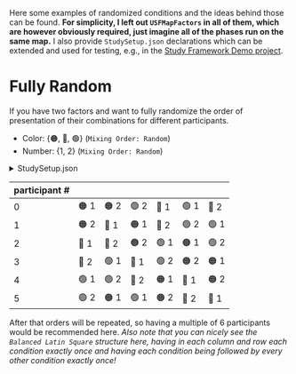 Here some examples of randomized conditions and the ideas behind those can be found. **For simplicity, I left out ``USFMapFactors`` in all of them, which are however obviously required, just imagine all of the phases run on the same map.**
I also provide ``StudySetup.json`` declarations which can be extended and used for testing, e.g., in the [Study Framework Demo project](https://git-ce.rwth-aachen.de/vr-vis/VR-Group/unreal-development/demos/study-framework-demo).

# Fully Random
If you have two factors and want to fully randomize the order of presentation of their combinations for different participants. <br>
* Color: {🟠, 🔵, 🟢} (``Mixing Order: Random``)
* Number: {1, 2} (``Mixing Order: Random``)

<p>
<details>
<summary>StudySetup.json</summary>

```
{
	"Phases": [
		{
			"Name": "Study",
			"Factors": [
				{
					"FactorName": "Map",
					"Levels": [
						"/Game/Maps/StudyMap1"
					],
					"MixingOrder": "RandomOrder",
					"Type": "Within",
					"NonCombined": false,
					"MapFactor": true
				},
				{
					"FactorName": "TextColor",
					"Levels": [
						"Orange",
						"Blue",
						"Green"
					],
					"MixingOrder": "RandomOrder",
					"Type": "Within",
					"NonCombined": false
				},
				{
					"FactorName": "Number",
					"Levels": [
						"1",
						"2"
					],
					"MixingOrder": "RandomOrder",
					"Type": "Within",
					"NonCombined": false
				}
			],
			"Dependent Variables": [
				{
					"Name": "Visibility",
					"Required": true
				},
				{
					"Name": "OtherData",
					"Required": false
				}
			],
			"Number Of Repetitions": 1,
			"TypeOfRepetition": "SameOrder"
		}
	],
	"PhasesToOrderRandomize": [],
	"FadeConfig":
	{
		"StartFadedOut": true,
		"FadeDuration": 2,
		"FadeOutDuration": 1,
		"FadeColor": "(R=0.000000,G=0.000000,B=0.000000,A=1.000000)"
	},
	"ExperimenterViewConfig":
	{
		"ShowHUD": true,
		"ShowConditionsPanelByDefault": false,
		"ShowExperimenterViewInSecondWindow": false,
		"SecondWindowSizeX": 1920,
		"SecondWindowSizeY": 1080,
		"SecondWindowPosX": 1920,
		"SecondWindowPosY": 0
	},
	"UseGazeTracker": "NotTracking"
}
```
<pre><code>PASTE LOGS HERE</code></pre>

</details>
</p>


| participant # |  |  |  |  |  |  |
| --- | --- | --- | --- | --- | --- | --- |
| 0   | 🟠 1 | 🟠 2 | 🟢 2 | 🔵 1 | 🟢 1 | 🔵 2 | 
| 1   | 🟠 2 | 🔵 1 | 🟠 1 | 🔵 2 | 🟢 2 | 🟢 1 | 
| 2   | 🔵 1 | 🔵 2 | 🟠 2 | 🟢 1 | 🟠 1 | 🟢 2 | 
| 3   | 🔵 2 | 🟢 1 | 🔵 1 | 🟢 2 | 🟠 2 | 🟠 1 | 
| 4   | 🟢 1 | 🟢 2 | 🔵 2 | 🟠 1 | 🔵 1 | 🟠 2 | 
| 5   | 🟢 2 | 🟠 1 | 🟢 1 | 🟠 2 | 🔵 2 | 🔵 1 | 

After that orders will be repeated, so having a multiple of 6 participants would be recommended here. *Also note that you can nicely see the ``Balanced Latin Square`` structure here, having in each column and row each condition exactly once and having each condition being followed by every other condition exactly once!*